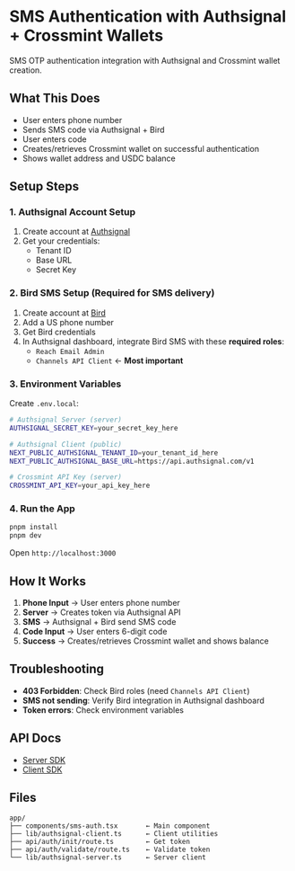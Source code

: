 # SMS Authentication with Authsignal + Crossmint Wallets

SMS OTP authentication integration with Authsignal and Crossmint wallet creation.

## What This Does

- User enters phone number
- Sends SMS code via Authsignal + Bird
- User enters code
- Creates/retrieves Crossmint wallet on successful authentication
- Shows wallet address and USDC balance

## Setup Steps

### 1. Authsignal Account Setup

1. Create account at [Authsignal](https://portal.authsignal.com)
2. Get your credentials:
   - Tenant ID
   - Base URL
   - Secret Key

### 2. Bird SMS Setup (Required for SMS delivery)

1. Create account at [Bird](https://bird.com)
2. Add a US phone number
3. Get Bird credentials
4. In Authsignal dashboard, integrate Bird SMS with these **required roles**:
   - `Reach Email Admin`
   - `Channels API Client` ← **Most important**

### 3. Environment Variables

Create `.env.local`:

```bash
# Authsignal Server (server)
AUTHSIGNAL_SECRET_KEY=your_secret_key_here

# Authsignal Client (public)
NEXT_PUBLIC_AUTHSIGNAL_TENANT_ID=your_tenant_id_here
NEXT_PUBLIC_AUTHSIGNAL_BASE_URL=https://api.authsignal.com/v1

# Crossmint API Key (server)
CROSSMINT_API_KEY=your_api_key_here
```

### 4. Run the App

```bash
pnpm install
pnpm dev
```

Open `http://localhost:3000`

## How It Works

1. **Phone Input** → User enters phone number
2. **Server** → Creates token via Authsignal API
3. **SMS** → Authsignal + Bird send SMS code
4. **Code Input** → User enters 6-digit code  
5. **Success** → Creates/retrieves Crossmint wallet and shows balance

## Troubleshooting

- **403 Forbidden**: Check Bird roles (need `Channels API Client`)
- **SMS not sending**: Verify Bird integration in Authsignal dashboard
- **Token errors**: Check environment variables

## API Docs

- [Server SDK](https://docs.authsignal.com/sdks/server/overview)
- [Client SDK](https://docs.authsignal.com/sdks/client/web)

## Files

```
app/
├── components/sms-auth.tsx       ← Main component
├── lib/authsignal-client.ts      ← Client utilities  
├── api/auth/init/route.ts        ← Get token
├── api/auth/validate/route.ts    ← Validate token
└── lib/authsignal-server.ts      ← Server client
```